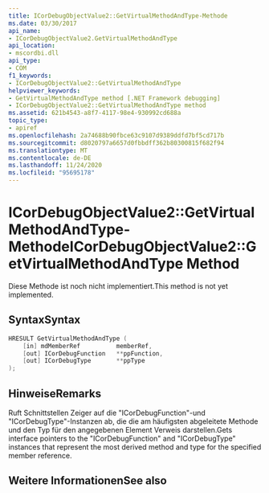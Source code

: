 ```yaml
---
title: ICorDebugObjectValue2::GetVirtualMethodAndType-Methode
ms.date: 03/30/2017
api_name:
- ICorDebugObjectValue2.GetVirtualMethodAndType
api_location:
- mscordbi.dll
api_type:
- COM
f1_keywords:
- ICorDebugObjectValue2::GetVirtualMethodAndType
helpviewer_keywords:
- GetVirtualMethodAndType method [.NET Framework debugging]
- ICorDebugObjectValue2::GetVirtualMethodAndType method
ms.assetid: 621b4543-a8f7-4117-98e4-930992cd688a
topic_type:
- apiref
ms.openlocfilehash: 2a74688b90fbce63c9107d9389ddfd7bf5cd717b
ms.sourcegitcommit: d8020797a6657d0fbbdff362b80300815f682f94
ms.translationtype: MT
ms.contentlocale: de-DE
ms.lasthandoff: 11/24/2020
ms.locfileid: "95695178"
---
```

# <a name="icordebugobjectvalue2getvirtualmethodandtype-method"></a><span data-ttu-id="526c8-102">ICorDebugObjectValue2::GetVirtualMethodAndType-Methode</span><span class="sxs-lookup"><span data-stu-id="526c8-102">ICorDebugObjectValue2::GetVirtualMethodAndType Method</span></span>

<span data-ttu-id="526c8-103">Diese Methode ist noch nicht implementiert.</span><span class="sxs-lookup"><span data-stu-id="526c8-103">This method is not yet implemented.</span></span>  
  
## <a name="syntax"></a><span data-ttu-id="526c8-104">Syntax</span><span class="sxs-lookup"><span data-stu-id="526c8-104">Syntax</span></span>  
  
```cpp  
HRESULT GetVirtualMethodAndType (  
    [in] mdMemberRef          memberRef,  
    [out] ICorDebugFunction   **ppFunction,  
    [out] ICorDebugType       **ppType  
);  
```  
  
## <a name="remarks"></a><span data-ttu-id="526c8-105">Hinweise</span><span class="sxs-lookup"><span data-stu-id="526c8-105">Remarks</span></span>  

 <span data-ttu-id="526c8-106">Ruft Schnittstellen Zeiger auf die "ICorDebugFunction"-und "ICorDebugType"-Instanzen ab, die die am häufigsten abgeleitete Methode und den Typ für den angegebenen Element Verweis darstellen.</span><span class="sxs-lookup"><span data-stu-id="526c8-106">Gets interface pointers to the "ICorDebugFunction" and "ICorDebugType" instances that represent the most derived method and type for the specified member reference.</span></span>  
  
## <a name="see-also"></a><span data-ttu-id="526c8-107">Weitere Informationen</span><span class="sxs-lookup"><span data-stu-id="526c8-107">See also</span></span>
